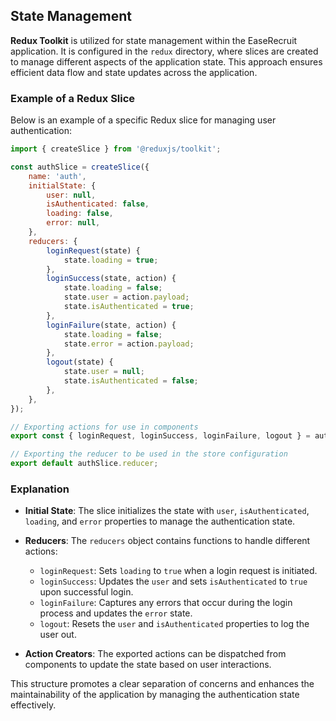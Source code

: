 ## State Management

**Redux Toolkit** is utilized for state management within the EaseRecruit application. It is configured in the `redux` directory, where slices are created to manage different aspects of the application state. This approach ensures efficient data flow and state updates across the application.

### Example of a Redux Slice

Below is an example of a specific Redux slice for managing user authentication:

```javascript
import { createSlice } from '@reduxjs/toolkit';

const authSlice = createSlice({
    name: 'auth',
    initialState: {
        user: null,
        isAuthenticated: false,
        loading: false,
        error: null,
    },
    reducers: {
        loginRequest(state) {
            state.loading = true;
        },
        loginSuccess(state, action) {
            state.loading = false;
            state.user = action.payload;
            state.isAuthenticated = true;
        },
        loginFailure(state, action) {
            state.loading = false;
            state.error = action.payload;
        },
        logout(state) {
            state.user = null;
            state.isAuthenticated = false;
        },
    },
});

// Exporting actions for use in components
export const { loginRequest, loginSuccess, loginFailure, logout } = authSlice.actions;

// Exporting the reducer to be used in the store configuration
export default authSlice.reducer;
```

### Explanation

- **Initial State**: The slice initializes the state with `user`, `isAuthenticated`, `loading`, and `error` properties to manage the authentication state.

- **Reducers**: The `reducers` object contains functions to handle different actions:
    - `loginRequest`: Sets `loading` to `true` when a login request is initiated.
    - `loginSuccess`: Updates the `user` and sets `isAuthenticated` to `true` upon successful login.
    - `loginFailure`: Captures any errors that occur during the login process and updates the `error` state.
    - `logout`: Resets the `user` and `isAuthenticated` properties to log the user out.

- **Action Creators**: The exported actions can be dispatched from components to update the state based on user interactions.

This structure promotes a clear separation of concerns and enhances the maintainability of the application by managing the authentication state effectively.
